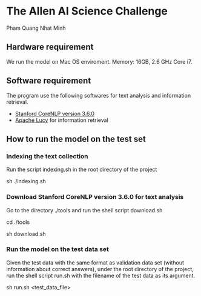 # The Allen AI Science Challenge
Pham Quang Nhat Minh

## Hardware requirement
We run the model on Mac OS enviroment. Memory: 16GB, 2.6 GHz Core i7.

## Software requirement
The program use the following softwares for text analysis and information retrieval.

- [Stanford CoreNLP version 3.6.0](http://stanfordnlp.github.io/CoreNLP/)
- [Apache Lucy](http://lucy.apache.org/) for information retrieval

## How to run the model on the test set

### Indexing the text collection
Run the script indexing.sh in the root directory of the project

sh ./indexing.sh

### Download Stanford CoreNLP version 3.6.0 for text analysis
Go to the directory ./tools and run the shell script download.sh

cd ./tools

sh download.sh

### Run the model on the test data set
Given the test data with the same format as validation data set (without information about correct answers), under the root directory of the project, run the shell script run.sh with the filename of the test data as its argument.

sh run.sh <test_data_file>






